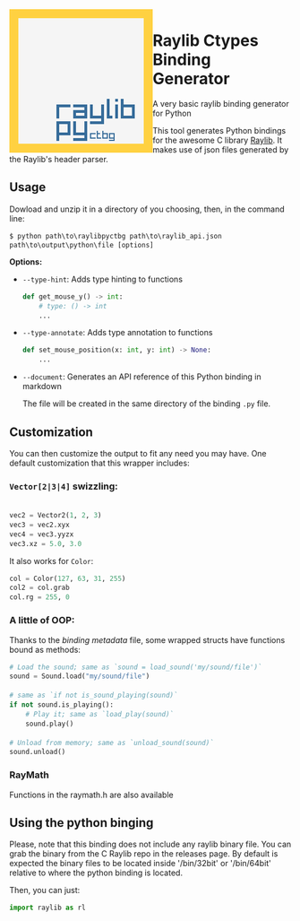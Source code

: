 <img align="left" src="/logo/raylibpy-256x256.png" width=256>

# Raylib Ctypes Binding Generator

A very basic raylib binding generator for Python

This tool generates Python bindings for the awesome C library [Raylib](https://github.com/raysan5/raylib).
It makes use of json files generated by the Raylib's header parser.

## Usage

Dowload and unzip it in a directory of you choosing, then, in the command line:
```
$ python path\to\raylibpyctbg path\to\raylib_api.json path\to\output\python\file [options]
```

**Options:**

- `--type-hint`: Adds type hinting to functions

  ```python
  def get_mouse_y() -> int:
      # type: () -> int
      ...
  ```

- `--type-annotate`: Adds type annotation to functions

  ```python
  def set_mouse_position(x: int, y: int) -> None:
      ...
  ```

- `--document`: Generates an API reference of this Python binding in markdown

  The file will be created in the same directory of the binding `.py` file.

## Customization

You can then customize the output to fit any need you may have. One default
customization that this wrapper includes:

### `Vector[2|3|4]` swizzling:

```python

vec2 = Vector2(1, 2, 3)
vec3 = vec2.xyx
vec4 = vec3.yyzx
vec3.xz = 5.0, 3.0
```

It also works for `Color`:
```python
col = Color(127, 63, 31, 255)
col2 = col.grab
col.rg = 255, 0
```

### A little of OOP:

Thanks to the _binding metadata_ file, some wrapped structs have functions bound as methods:

```python
# Load the sound; same as `sound = load_sound('my/sound/file')`
sound = Sound.load("my/sound/file")

# same as `if not is_sound_playing(sound)`
if not sound.is_playing():
	# Play it; same as `load_play(sound)`
	sound.play()

# Unload from memory; same as `unload_sound(sound)`
sound.unload()
```

### RayMath

Functions in the raymath.h are also available

## Using the python binging

Please, note that this binding does not include any raylib binary file. You can grab the binary 
from the C Raylib repo in the releases page. By default is expected the binary files to be
located inside '/bin/32bit' or '/bin/64bit' relative to where the python binding is located.

Then, you can just:
```python
import raylib as rl
```
